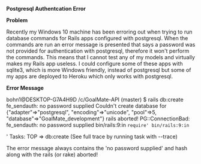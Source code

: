 **Postgresql Authentcation Error**

**Problem**

Recently my Windows 10 machine has been erroring out when trying to run database commands for Rails apps configured with postgresql. When the commands are run an error message is presented that says a password was not
provided for authentication with postgresql, therefore it won't perform the commands. This means that I cannot test any of my models and virtually makes my Rails app useless. I could configure some of these apps with sqlite3, which is more Windows friendly, instead of postgresql but some of my apps are deployed to Heroku which only works with postgresql.

**Error Message**

bohn1@DESKTOP-G7A4H9D /c/GoalMate-API (master)
$ rails db:create
fe_sendauth: no password supplied
Couldn't create database for {"adapter"=>"postgresql", "encoding"=>"unicode", "pool"=>5, "database"=>"GoalMate_development"}
rails aborted!
PG::ConnectionBad: fe_sendauth: no password supplied
bin/rails:9:in `require'
bin/rails:9:in `<main>'
Tasks: TOP => db:create
(See full trace by running task with --trace)

The error message always contains the 'no password supplied' and hash along with the rails (or rake) aborted!
